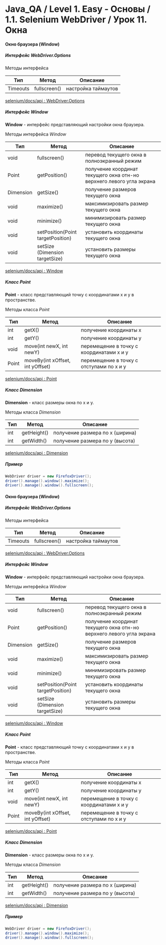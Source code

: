 # Java_QA / Level 1. Easy - Основы / 1.1. Selenium WebDriver / Урок 11. Окна

#### Окно браузера (Window)

##### Интерфейс WebDriver.Options

Методы интерфейса 

| Тип      | Метод        | Описание            | 
|----------|--------------|---------------------|
| Timeouts | fullscreen() | настройка таймаутов |

[selenium/docs/api : WebDriver.Options](https://www.selenium.dev/selenium/docs/api/java/org/openqa/selenium/WebDriver.Options.html)

##### Интерфейс Window

**Window** - интерфейс представляющий настройки окна браузера.

Методы интерфейса *Window*

| Тип       | Метод                             | Описание                                                             | 
|-----------|-----------------------------------|----------------------------------------------------------------------|
| void      | fullscreen()                      | перевод текущего окна в полноэкранный режим                          |
| Point     | getPosition()                     | получение координат текущего окна отн-но верхнего левого угла экрана |
| Dimension | getSize()                         | получение размеров текущего окна                                     |
| void      | maximize()                        | максимизировать размер текущего окна                                 |
| void      | minimize()                        | минимизировать размер текущего окна                                  |
| void      | setPosition​(Point targetPosition) | установить координаты текущего окна                                  |
| void      | setSize​(Dimension targetSize)     | установить размеры текущего окна                                     |

[selenium/docs/api : Window](https://www.selenium.dev/selenium/docs/api/java/org/openqa/selenium/WebDriver.Window.html)

##### Класс Point

**Point** - класс представляющий точку с координатами x и y в пространстве.

Методы класса *Point*

| Тип   | Метод                            | Описание                                 | 
|-------|----------------------------------|------------------------------------------|
| int   | getX()                           | получение координаты x                   |
| int   | getY()                           | получение координаты y                   |
| void  | move​(int newX, int newY)         | перемещение в точку с координатами x и y |
| Point | moveBy​(int xOffset, int yOffset) | перемещение в точку с отступами по x и y |

[selenium/docs/api : Point](https://www.selenium.dev/selenium/docs/api/java/org/openqa/selenium/Point.html)

##### Класс Dimension

**Dimension** - класс размеры окна по x и y.

Методы класса *Dimension*

| Тип   | Метод       | Описание                        | 
|-------|-------------|---------------------------------|
| int   | getHeight() | получение размера по x (ширина) |
| int   | getWidth()  | получение размера по y (высота) |

[selenium/docs/api : Dimension](https://www.selenium.dev/selenium/docs/api/java/org/openqa/selenium/Dimension.html)

##### Пример

```java
WebDriver driver = new FirefoxDriver();
driver().manage().window().maximize();
driver().manage().window().fullscreen();
```

#### Окно браузера (Window)

##### Интерфейс WebDriver.Options

Методы интерфейса 

| Тип      | Метод        | Описание            | 
|----------|--------------|---------------------|
| Timeouts | fullscreen() | настройка таймаутов |

[selenium/docs/api : WebDriver.Options](https://www.selenium.dev/selenium/docs/api/java/org/openqa/selenium/WebDriver.Options.html)

##### Интерфейс Window

**Window** - интерфейс представляющий настройки окна браузера.

Методы интерфейса *Window*

| Тип       | Метод                             | Описание                                                             | 
|-----------|-----------------------------------|----------------------------------------------------------------------|
| void      | fullscreen()                      | перевод текущего окна в полноэкранный режим                          |
| Point     | getPosition()                     | получение координат текущего окна отн-но верхнего левого угла экрана |
| Dimension | getSize()                         | получение размеров текущего окна                                     |
| void      | maximize()                        | максимизировать размер текущего окна                                 |
| void      | minimize()                        | минимизировать размер текущего окна                                  |
| void      | setPosition​(Point targetPosition) | установить координаты текущего окна                                  |
| void      | setSize​(Dimension targetSize)     | установить размеры текущего окна                                     |

[selenium/docs/api : Window](https://www.selenium.dev/selenium/docs/api/java/org/openqa/selenium/WebDriver.Window.html)

##### Класс Point

**Point** - класс представляющий точку с координатами x и y в пространстве.

Методы класса *Point*

| Тип   | Метод                            | Описание                                 | 
|-------|----------------------------------|------------------------------------------|
| int   | getX()                           | получение координаты x                   |
| int   | getY()                           | получение координаты y                   |
| void  | move​(int newX, int newY)         | перемещение в точку с координатами x и y |
| Point | moveBy​(int xOffset, int yOffset) | перемещение в точку с отступами по x и y |

[selenium/docs/api : Point](https://www.selenium.dev/selenium/docs/api/java/org/openqa/selenium/Point.html)

##### Класс Dimension

**Dimension** - класс размеры окна по x и y.

Методы класса *Dimension*

| Тип   | Метод       | Описание                        | 
|-------|-------------|---------------------------------|
| int   | getHeight() | получение размера по x (ширина) |
| int   | getWidth()  | получение размера по y (высота) |

[selenium/docs/api : Dimension](https://www.selenium.dev/selenium/docs/api/java/org/openqa/selenium/Dimension.html)

##### Пример

```java
WebDriver driver = new FirefoxDriver();
driver().manage().window().maximize();
driver().manage().window().fullscreen();
```